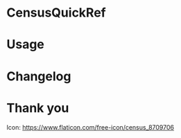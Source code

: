 # CensusQuickRef
 

# Usage

# Changelog

# Thank you 

Icon:
https://www.flaticon.com/free-icon/census_8709706


